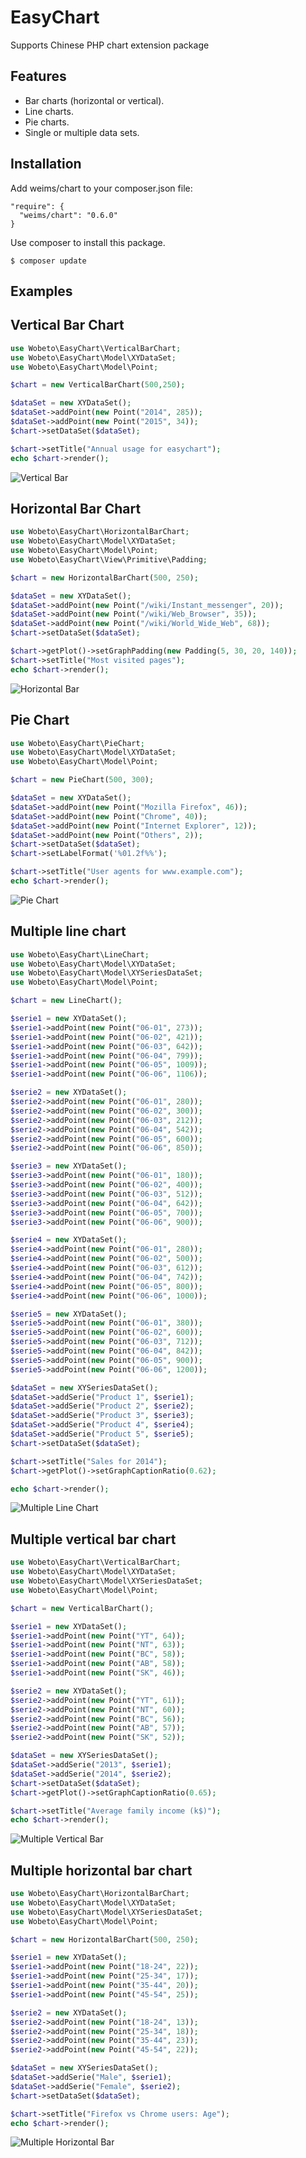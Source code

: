 EasyChart
=========
Supports Chinese PHP chart extension package
## Features

* Bar charts (horizontal or vertical).
* Line charts.
* Pie charts.
* Single or multiple data sets.

## Installation

Add weims/chart to your composer.json file:

```
"require": {
  "weims/chart": "0.6.0"
}
```

Use composer to install this package.

```
$ composer update
```

## Examples

Vertical Bar Chart
------------------

```php
use Wobeto\EasyChart\VerticalBarChart;
use Wobeto\EasyChart\Model\XYDataSet;
use Wobeto\EasyChart\Model\Point;

$chart = new VerticalBarChart(500,250);

$dataSet = new XYDataSet();
$dataSet->addPoint(new Point("2014", 285));
$dataSet->addPoint(new Point("2015", 34));
$chart->setDataSet($dataSet);

$chart->setTitle("Annual usage for easychart");
echo $chart->render();
```

![Vertical Bar](https://github.com/fernandowobeto/easychart/raw/master/docs/images/vertical_bar.png)

Horizontal Bar Chart
--------------------

```php
use Wobeto\EasyChart\HorizontalBarChart;
use Wobeto\EasyChart\Model\XYDataSet;
use Wobeto\EasyChart\Model\Point;
use Wobeto\EasyChart\View\Primitive\Padding;

$chart = new HorizontalBarChart(500, 250);

$dataSet = new XYDataSet();
$dataSet->addPoint(new Point("/wiki/Instant_messenger", 20));
$dataSet->addPoint(new Point("/wiki/Web_Browser", 35));
$dataSet->addPoint(new Point("/wiki/World_Wide_Web", 68));
$chart->setDataSet($dataSet);

$chart->getPlot()->setGraphPadding(new Padding(5, 30, 20, 140));
$chart->setTitle("Most visited pages");
echo $chart->render();
```

![Horizontal Bar](https://github.com/fernandowobeto/easychart/raw/master/docs/images/horizontal_chart.png)

Pie Chart
---------

```php
use Wobeto\EasyChart\PieChart;
use Wobeto\EasyChart\Model\XYDataSet;
use Wobeto\EasyChart\Model\Point;

$chart = new PieChart(500, 300);

$dataSet = new XYDataSet();
$dataSet->addPoint(new Point("Mozilla Firefox", 46));
$dataSet->addPoint(new Point("Chrome", 40));
$dataSet->addPoint(new Point("Internet Explorer", 12));
$dataSet->addPoint(new Point("Others", 2));
$chart->setDataSet($dataSet);
$chart->setLabelFormat('%01.2f%%');

$chart->setTitle("User agents for www.example.com");
echo $chart->render();
```

![Pie Chart](https://github.com/fernandowobeto/easychart/raw/master/docs/images/pie_chart.png)

Multiple line chart
-------------------

```php
use Wobeto\EasyChart\LineChart;
use Wobeto\EasyChart\Model\XYDataSet;
use Wobeto\EasyChart\Model\XYSeriesDataSet;
use Wobeto\EasyChart\Model\Point;

$chart = new LineChart();

$serie1 = new XYDataSet();
$serie1->addPoint(new Point("06-01", 273));
$serie1->addPoint(new Point("06-02", 421));
$serie1->addPoint(new Point("06-03", 642));
$serie1->addPoint(new Point("06-04", 799));
$serie1->addPoint(new Point("06-05", 1009));
$serie1->addPoint(new Point("06-06", 1106));

$serie2 = new XYDataSet();
$serie2->addPoint(new Point("06-01", 280));
$serie2->addPoint(new Point("06-02", 300));
$serie2->addPoint(new Point("06-03", 212));
$serie2->addPoint(new Point("06-04", 542));
$serie2->addPoint(new Point("06-05", 600));
$serie2->addPoint(new Point("06-06", 850));

$serie3 = new XYDataSet();
$serie3->addPoint(new Point("06-01", 180));
$serie3->addPoint(new Point("06-02", 400));
$serie3->addPoint(new Point("06-03", 512));
$serie3->addPoint(new Point("06-04", 642));
$serie3->addPoint(new Point("06-05", 700));
$serie3->addPoint(new Point("06-06", 900));

$serie4 = new XYDataSet();
$serie4->addPoint(new Point("06-01", 280));
$serie4->addPoint(new Point("06-02", 500));
$serie4->addPoint(new Point("06-03", 612));
$serie4->addPoint(new Point("06-04", 742));
$serie4->addPoint(new Point("06-05", 800));
$serie4->addPoint(new Point("06-06", 1000));

$serie5 = new XYDataSet();
$serie5->addPoint(new Point("06-01", 380));
$serie5->addPoint(new Point("06-02", 600));
$serie5->addPoint(new Point("06-03", 712));
$serie5->addPoint(new Point("06-04", 842));
$serie5->addPoint(new Point("06-05", 900));
$serie5->addPoint(new Point("06-06", 1200));

$dataSet = new XYSeriesDataSet();
$dataSet->addSerie("Product 1", $serie1);
$dataSet->addSerie("Product 2", $serie2);
$dataSet->addSerie("Product 3", $serie3);
$dataSet->addSerie("Product 4", $serie4);
$dataSet->addSerie("Product 5", $serie5);
$chart->setDataSet($dataSet);

$chart->setTitle("Sales for 2014");
$chart->getPlot()->setGraphCaptionRatio(0.62);

echo $chart->render();
```

![Multiple Line Chart](https://github.com/fernandowobeto/easychart/raw/master/docs/images/multiple_line_chart.png)

Multiple vertical bar chart
-------------------

```php
use Wobeto\EasyChart\VerticalBarChart;
use Wobeto\EasyChart\Model\XYDataSet;
use Wobeto\EasyChart\Model\XYSeriesDataSet;
use Wobeto\EasyChart\Model\Point;

$chart = new VerticalBarChart();

$serie1 = new XYDataSet();
$serie1->addPoint(new Point("YT", 64));
$serie1->addPoint(new Point("NT", 63));
$serie1->addPoint(new Point("BC", 58));
$serie1->addPoint(new Point("AB", 58));
$serie1->addPoint(new Point("SK", 46));

$serie2 = new XYDataSet();
$serie2->addPoint(new Point("YT", 61));
$serie2->addPoint(new Point("NT", 60));
$serie2->addPoint(new Point("BC", 56));
$serie2->addPoint(new Point("AB", 57));
$serie2->addPoint(new Point("SK", 52));

$dataSet = new XYSeriesDataSet();
$dataSet->addSerie("2013", $serie1);
$dataSet->addSerie("2014", $serie2);
$chart->setDataSet($dataSet);
$chart->getPlot()->setGraphCaptionRatio(0.65);

$chart->setTitle("Average family income (k$)");
echo $chart->render();
```

![Multiple Vertical Bar](https://github.com/fernandowobeto/easychart/raw/master/docs/images/multiple_vertical_bar_chart.png)

Multiple horizontal bar chart
-------------------

```php
use Wobeto\EasyChart\HorizontalBarChart;
use Wobeto\EasyChart\Model\XYDataSet;
use Wobeto\EasyChart\Model\XYSeriesDataSet;
use Wobeto\EasyChart\Model\Point;

$chart = new HorizontalBarChart(500, 250);

$serie1 = new XYDataSet();
$serie1->addPoint(new Point("18-24", 22));
$serie1->addPoint(new Point("25-34", 17));
$serie1->addPoint(new Point("35-44", 20));
$serie1->addPoint(new Point("45-54", 25));

$serie2 = new XYDataSet();
$serie2->addPoint(new Point("18-24", 13));
$serie2->addPoint(new Point("25-34", 18));
$serie2->addPoint(new Point("35-44", 23));
$serie2->addPoint(new Point("45-54", 22));

$dataSet = new XYSeriesDataSet();
$dataSet->addSerie("Male", $serie1);
$dataSet->addSerie("Female", $serie2);
$chart->setDataSet($dataSet);

$chart->setTitle("Firefox vs Chrome users: Age");
echo $chart->render();
```

![Multiple Horizontal Bar](https://github.com/fernandowobeto/easychart/raw/master/docs/images/multiple_horizontal_bar_chart.png)
